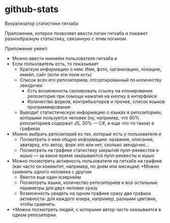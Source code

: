 # github-stats
Визуализатор статистики гитхаба

Приложение, которое позволяет ввести логин гитхаба и покажет разнообразную статистику, связанную с этим логином.

Приложение умеет:
* Можно ввести никнейм пользователя гитхаба и
* Если пользователь есть, то показывает
  * Краткую информацию о нем: Имя, фото, организацию, локацию, емейл, сайт (если эти поля есть)
  * Список всех его репозиториев, отсортированный по количеству звездочек
    * Есть возможность скопировать ссылку на клонирование репозитория при помощи нажатия на кнопку в интерфейсе
    * Количество форков, контрибьюторов и прочее, список языков программирования
  * Выводит статистическую информацию о языках в репозиториях, которыми пользуется человек (ну, например, что 80% репозиториев содержат JS, 30% — C#, и еще что-то такое) в графиках
* Можно выбрать репозиторий из тех, которые есть у пользователя и
  * Посмотреть о нем общую информацию: название, описание, аватарку, кто автор, форк это или нет, сколько звездочек…
  * Посмотреть на графике статистику закрытий пулл-реквестов и ишью — за какое время закрываются пулл-реквесты и ишью
* Можно посмотреть активность пользователя на гитхабе на графике (как часто он коммитит, например, по дням или месяцам)
  *Можно сравнить одного человека с другим
  * Ввести еще один юзернейм
  * Посмотреть языки, количество репозиториев и все остальные параметры для двух человек сразу
  * Возможность увидеть на одном графике сразу два графика активности: для каждого юзера, например, разными цветами, чтобы сравнить. 
* *Можно посмотреть людей, с которыми автор часто оказывается в одном репозитории.
